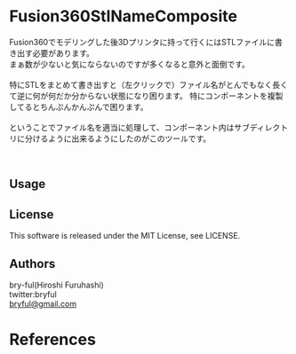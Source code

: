 ﻿# Fusion360StlNameComposite

Fusion360でモデリングした後3Dプリンタに持って行くにはSTLファイルに書き出す必要があります。<br>
まぁ数が少ないと気にならないのですが多くなると意外と面倒です。<br>
<br>
特にSTLをまとめて書き出すと（左クリックで）ファイル名がとんでもなく長くて逆に何が何だか分からない状態になり困ります。
特にコンポーネントを複製してるとちんぷんかんぷんで困ります。<br>
<br>
ということでファイル名を適当に処理して、コンポーネント内はサブディレクトリに分けるように出来るようにしたのがこのツールです。<br>

<br>

## Usage

## License
This software is released under the MIT License, see LICENSE.<br>

## Authors

bry-ful(Hiroshi Furuhashi)<br>
twitter:bryful<br>
bryful@gmail.com<br>

# References
